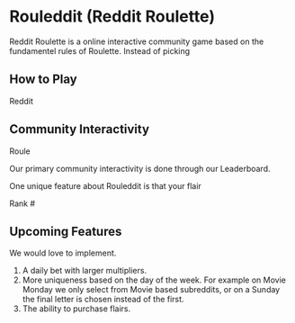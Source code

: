 # Rouleddit (Reddit Roulette)

Reddit Roulette is a online interactive community game based on the fundamentel rules of Roulette. Instead of picking 



## How to Play

Reddit


## Community Interactivity

Roule

Our primary community interactivity is done through our Leaderboard.

One unique feature about Rouleddit is that your flair 

Rank #


## Upcoming Features

We would love to implement.

1. A daily bet with larger multipliers.
2. More uniqueness based on the day of the week. For example on Movie Monday we only select from Movie based subreddits, or on a Sunday the final letter is chosen instead of the first.
3. The ability to purchase flairs.